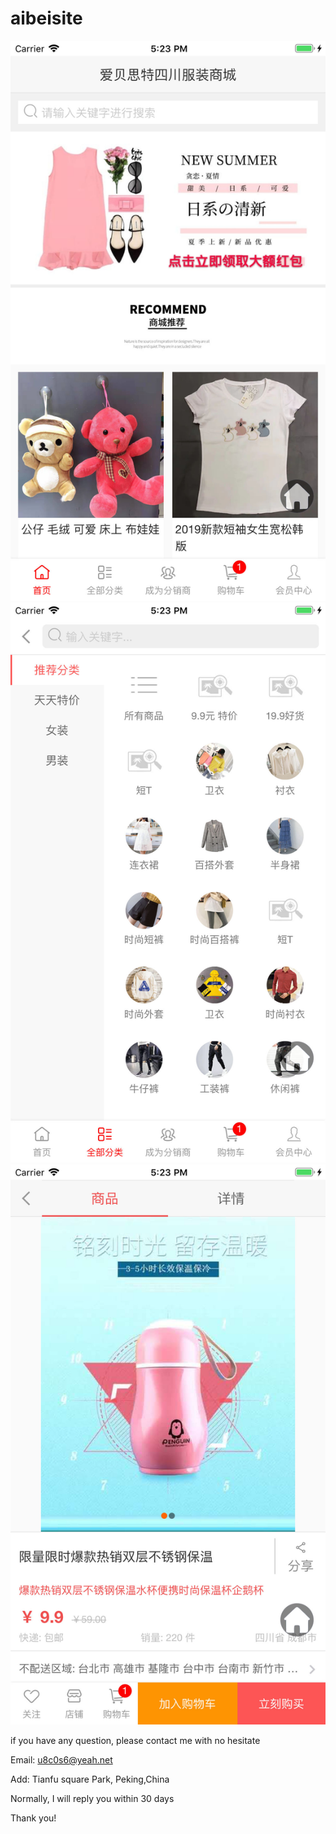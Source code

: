 # aibeisite

![image](https://github.com/JaneMayan/aibeisite/blob/master/1.jpg)
![image](https://github.com/JaneMayan/aibeisite/blob/master/2.jpg)
![image](https://github.com/JaneMayan/aibeisite/blob/master/3.jpg)

if you have any question, please contact me with no hesitate


Email: u8c0s6@yeah.net


Add: Tianfu square Park, Peking,China


Normally, I will reply you within 30 days


Thank you!
